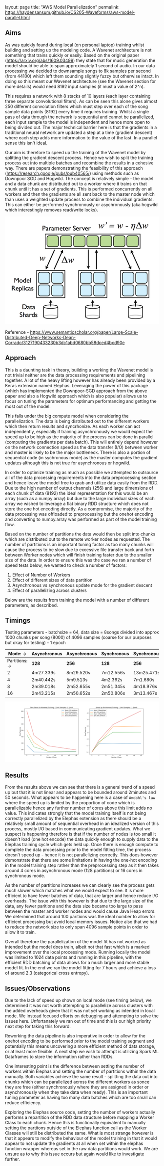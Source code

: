 layout: page
title: "AWS Model Parallelization"
permalink: https://haydensansum.github.io/CS205-Waveforms/aws-model-parallel.html


## Aims

As was quickly found during local (on personal laptop) training whilst building and setting up the modeling code. A Wavenet architecture is not something that trains quickly or easily. Based on the original paper (https://arxiv.org/abs/1609.03499) they state that for music generation the model should be able to span approximately 1 second of audio. In our data processing we decided to downsample songs to 8k samples per second (from 44100) which left them sounding slightly fuzzy but otherwise intact. In doing so this meant our Wavenet architecture (see the Wavenet section for more details) would need 8192 input samples (it must a value of 2^n).

This requires a network with 8 stacks of 10 layers (each layer containing three separate convolutional filters). As can be seen this alone gives almost 250 different convolution filters which must step over each of the song sample data points (8192) every time it requires training. Whilst a single pass of data through the network is sequential and cannot be parallelized, each input sample to the model is independent and hence more open to being divided out. The major technical barrier here is that the gradients in a traditional neural network are updated a step at a time (gradient descent) where each step adds more information to the value of the last. In a parallel sense this isn't ideal.

Our aim is therefore to speed up the training of the Wavenet model by splitting the gradient descent process. Hence we wish to split the training process out into multiple batches and recombine the results in a cohesive way. There are papers demonstrating the feasibility of this approach (https://research.google/pubs/pub40565/) using methods such as Downpoor SGD and Hogwild. The concept is relatively simple - the model and a data chunk are distributed out to a worker where it trains on that chunk until it has a set of gradients. This is performed concurrently on all workers and then the gradients are all sent back to the master node which than uses a weighted update process to combine the individual gradients. This can either be performed synchronously or asychronously (aka hogwild which interestingly removes read/write locks). 

![An Example of a Downpoor SGD Approach](imgs/downpoorsgd.png)

Reference - https://www.semanticscholar.org/paper/Large-Scale-Distributed-Deep-Networks-Dean-Corrado/3127190433230b3dc1abd0680bb58dced4bcd90e


## Approach

This is a daunting task in theory, building a working the Wavenet model is not trivial neither are the data processing requirements and pipelining together. A lot of the heavy lifting however has already been provided by a Keras extension named Elephas. Leveraging the power of this package (which has implemented the Downpoor-SGD approach from the above paper and also a Hogwild approach which is also popular) allows us to focus on tuning the parameters for optimum performancing and getting the most out of the model.

This falls under the big compute model when considering the parallelization. The data is being distributed out to the different workers which then return results and syncrhonize. As each worker can act independently, especially if training asynchronously we would expect the speed up to be high as the majority of the process can be done in parallel (computing the gradients per data batch). This will entirely depend however on the network connection speed as the data transfer (I/O) between worker and master is likely to be the major bottleneck. There is also a portion of sequential code (in sychronous mode) as the master computes the gradient updates although this is not true for asynchronous or hogwild.

In order to optimize training as much as possible we attempted to outsource all of the data processing requirements into the data preprocessing section and hence leave the model free to grab and utilize data easily from the RDD. Due to the high number of output channels (256) and large dimensions of each chunk of data (8192) the ideal representation for this would be an array (such as a numpy array) but due to the large individual sizes of each array we wished to leverage a flat binary RDD structure which does not store the one hot encoding directly. As a compromise, the majority of the data processing was offloaded to preprocessing but the onehot encoding and converting to numpy.array was performed as part of the model training flow. 

Based on the number of partitions the data would then be split into chunks which are distributed out to the remote worker nodes as requested. The number of partitions is an important tuning factor as too many chunks will cause the process to be slow due to excessive file transfer back and forth between Worker nodes which will finish training faster due to the smaller size of the data. In order to ensure this was the case we ran a number of speed tests below, we wanted to check a number of factors:

1. Effect of Number of Workers
2. Effect of different sizes of data partition
3. Asynchronous vs synchronous update mode for the gradient descent
2. Effect of parallelizing across clusters

Below are the results from training the model with a number of different parameters, as described.

## Timings

Testing parameters - batchsize = 64, data size = 8songs divided into approx 1000 chunks per song (8000) of 4096 samples (coarse for our purposes but okay for testing) - 1 epoch 

| Mode: ->       | Asynchronous | Asynchronous | Synchronous | Synchronous |
|----------------|--------------|--------------|-------------|-------------|
| Partitions: -> | **128**          | **256**          | **128**         |  **256**         |
| 2              | 4m27.339s    | 8m29.520s    | 7m12.556s   | 13m25.471s  |
| 4              | 2m40.442s    | 5m9.513s     | 4m2.362s    | 7m1.680s    |
| 8              | 2m39.018s    | 2m52.655s    | 2m51.345s   | 4m18.976s   |
| 16             | 2m43.215s    | 2m50.652s    | 2m50.806s   | 3m13.467s   |


!['Speed up test results for Wavenet Training](imgs/speed_plot_wavenet_aws.png)

## Results
From the results above we can see that there is a general trend of a speed up but that it is not linear and appears to be bounded around 2minutes and 50 seconds. What appears to be happening here is a case of `Amdahl's law` where the speed up is limited by the proportion of code which is parallelizable hence any further number of cores above this limit adds no value. This indicates strongly that the model training itself is not being correctly parallelized by the Elephas extension as there should be a relatively small amount of sequential overhead in an idealized version of this process, mostly I/O based in communicating gradient updates. What we suspect is happening therefore is that if the number of nodes is too small it doesn't load (one hot encode) the data quickly enough to supply data to the Elephas training cycle which gets held up. Once there is enough compute to complete the data processing prior to the model fitting time, the process doesn't speed up - hence it is not parallelizing correctly. This does however demonstrate that there are some limitations in having the one-hot encoding in the model training step rather than the preprocessing step as it then takes around 4 cores in asynchronous mode (128 partitions) or 16 cores in synchronous mode.

As the number of partitions increases we can clearly see the process gets much slower which matches what we would expect to see. It is more efficient to have fewer batches of data, that are larger and hence reduce I/O overheads. The issue with this however is that due to the large size of the data, any fewer paritions and the data size became too large to pass between the master and worker nodes and would cause Java Heap errors. We determined that around 100 paritions was the ideal number to allow for efficient processing but avoid local memory issues. Notice also that we had to reduce the network size to only span 4096 sample points in order to allow it to train.

Overall therefore the parallelization of the model fit has not worked as intended but the model does train, albeit not that fast which is a marked improvement over the local processing mode. Running locally the model was limited to 1024 data points and running in this pipeline, with the efficient RDD batching of data allows for a much larger and more stable model fit. In the end we ran the model fitting for 7 hours and achieve a loss of around 2.3 (categorical cross entropy).


## Issues/Observations

Due to the lack of speed up shown on local mode (see timing below), we determined it was not worth attempting to parallelize across clusters with the added overheads given that it was not yet working as intended in local mode. We instead focused efforts on debugging and attempting to solve the issues here. Unfortanately we ran out of time and this is our high priority next step for taking this forward.

Reworking the data pipeline is also imperative in order to allow for the onehot encoding to be performed prior to the model training segment and potentially this means uncovering a more efficient method of data storage, or at least more flexible. A next step we wish to attempt is utilizing Spark ML Dataframes to store the information rather than RDDs.

One interesting point is the difference between setting the number of workers within Elephas and setting the number of partitions within the data manually. Both variables achieve the same result - splitting the data out into chunks which can be parallelized across the different workers as sonce they are free (either synchronously where they are assigned in order or asynchronously when they take data when ready). This is an important tuning parameter as having too many data batches which are too small can reduce efficiency.

Exploring the Elephas source code, setting the number of workers actually performs a repartition of the RDD data structure before mapping a Worker Class to each chunk. Hence this is functionally equivalent to manually setting the partitons outside of the Elephas function call as the Worker Classes will still be distributed the same. What is most strange however is that it appears to modify the behaviour of the model training in that it would appear to not update the gradients at all when set within the elephas function wrapper whereas set in the raw data partitions would work. We are unsure as to why this issue occurs but again would like to investigate further.



